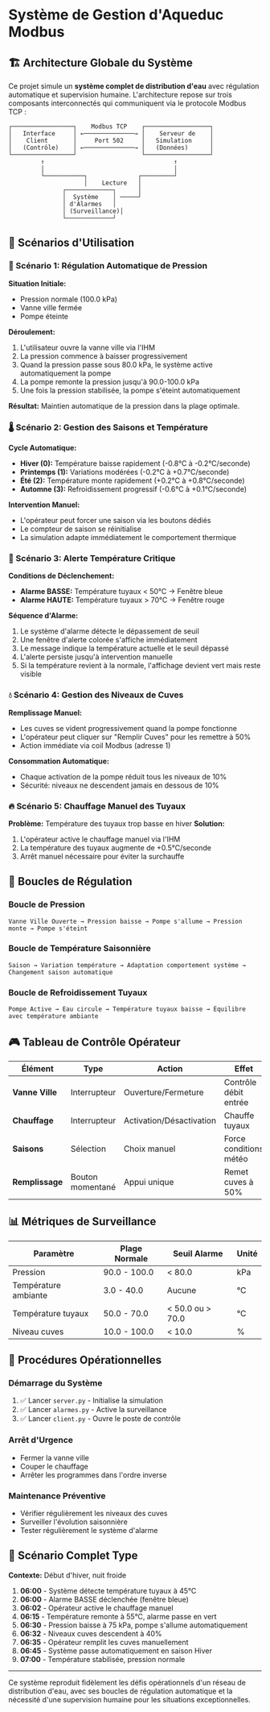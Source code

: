 # Système de Gestion d'Aqueduc Modbus

## 🏗️ Architecture Globale du Système

Ce projet simule un **système complet de distribution d'eau** avec régulation automatique et supervision humaine. L'architecture repose sur trois composants interconnectés qui communiquent via le protocole Modbus TCP :

```
┌─────────────────┐    Modbus TCP    ┌──────────────────┐
│   Interface     │ ←──────────────→ │    Serveur de    │
│    Client       │     Port 502     │   Simulation     │
│   (Contrôle)    │ ←──────────────→ │   (Données)      │
└─────────────────┘                  └──────────────────┘
         ↑                                    ↑
         │                                    │
         └───────────┐              ┌─────────┘
                     │    Lecture   │
               ┌─────────────┐      │
               │  Système    │ ─────┘
               │ d'Alarmes   │
               │ (Surveillance)│
               └─────────────┘
```

## 🎯 Scénarios d'Utilisation

### 🔄 Scénario 1: Régulation Automatique de Pression

**Situation Initiale:**
- Pression normale (100.0 kPa)
- Vanne ville fermée
- Pompe éteinte

**Déroulement:**
1. L'utilisateur ouvre la vanne ville via l'IHM
2. La pression commence à baisser progressivement
3. Quand la pression passe sous 80.0 kPa, le système active automatiquement la pompe
4. La pompe remonte la pression jusqu'à 90.0-100.0 kPa
5. Une fois la pression stabilisée, la pompe s'éteint automatiquement

**Résultat:** Maintien automatique de la pression dans la plage optimale.

### 🌡️ Scénario 2: Gestion des Saisons et Température

**Cycle Automatique:**
- **Hiver (0):** Température baisse rapidement (-0.8°C à -0.2°C/seconde)
- **Printemps (1):** Variations modérées (-0.2°C à +0.7°C/seconde)  
- **Été (2):** Température monte rapidement (+0.2°C à +0.8°C/seconde)
- **Automne (3):** Refroidissement progressif (-0.6°C à +0.1°C/seconde)

**Intervention Manuel:**
- L'opérateur peut forcer une saison via les boutons dédiés
- Le compteur de saison se réinitialise
- La simulation adapte immédiatement le comportement thermique

### 🚨 Scénario 3: Alerte Température Critique

**Conditions de Déclenchement:**
- **Alarme BASSE:** Température tuyaux < 50°C → Fenêtre bleue
- **Alarme HAUTE:** Température tuyaux > 70°C → Fenêtre rouge

**Séquence d'Alarme:**
1. Le système d'alarme détecte le dépassement de seuil
2. Une fenêtre d'alerte colorée s'affiche immédiatement
3. Le message indique la température actuelle et le seuil dépassé
4. L'alerte persiste jusqu'à intervention manuelle
5. Si la température revient à la normale, l'affichage devient vert mais reste visible

### 💧 Scénario 4: Gestion des Niveaux de Cuves

**Remplissage Manuel:**
- Les cuves se vident progressivement quand la pompe fonctionne
- L'opérateur peut cliquer sur "Remplir Cuves" pour les remettre à 50%
- Action immédiate via coil Modbus (adresse 1)

**Consommation Automatique:**
- Chaque activation de la pompe réduit tous les niveaux de 10%
- Sécurité: niveaux ne descendent jamais en dessous de 10%

### 🔥 Scénario 5: Chauffage Manuel des Tuyaux

**Problème:** Température des tuyaux trop basse en hiver
**Solution:**
1. L'opérateur active le chauffage manuel via l'IHM
2. La température des tuyaux augmente de +0.5°C/seconde
3. Arrêt manuel nécessaire pour éviter la surchauffe

## 🔄 Boucles de Régulation

### Boucle de Pression
```
Vanne Ville Ouverte → Pression baisse → Pompe s'allume → Pression monte → Pompe s'éteint
```

### Boucle de Température Saisonnière
```
Saison → Variation température → Adaptation comportement système → Changement saison automatique
```

### Boucle de Refroidissement Tuyaux
```
Pompe Active → Eau circule → Température tuyaux baisse → Équilibre avec température ambiante
```

## 🎮 Tableau de Contrôle Opérateur

| Élément | Type | Action | Effet |
|---------|------|--------|-------|
| **Vanne Ville** | Interrupteur | Ouverture/Fermeture | Contrôle débit entrée |
| **Chauffage** | Interrupteur | Activation/Désactivation | Chauffe tuyaux |
| **Saisons** | Sélection | Choix manuel | Force conditions météo |
| **Remplissage** | Bouton momentané | Appui unique | Remet cuves à 50% |

## 📊 Métriques de Surveillance

| Paramètre | Plage Normale | Seuil Alarme | Unité |
|-----------|---------------|--------------|-------|
| Pression | 90.0 - 100.0 | < 80.0 | kPa |
| Température ambiante | 3.0 - 40.0 | Aucune | °C |
| Température tuyaux | 50.0 - 70.0 | < 50.0 ou > 70.0 | °C |
| Niveau cuves | 10.0 - 100.0 | < 10.0 | % |

## 🔧 Procédures Opérationnelles

### Démarrage du Système
1. ✅ Lancer `server.py` - Initialise la simulation
2. ✅ Lancer `alarmes.py` - Active la surveillance
3. ✅ Lancer `client.py` - Ouvre le poste de contrôle

### Arrêt d'Urgence
- Fermer la vanne ville
- Couper le chauffage
- Arrêter les programmes dans l'ordre inverse

### Maintenance Préventive
- Vérifier régulièrement les niveaux des cuves
- Surveiller l'évolution saisonnière
- Tester régulièrement le système d'alarme

## 🎯 Scénario Complet Type

**Contexte:** Début d'hiver, nuit froide
1. **06:00** - Système détecte température tuyaux à 45°C
2. **06:00** - Alarme BASSE déclenchée (fenêtre bleue)
3. **06:02** - Opérateur active le chauffage manuel
4. **06:15** - Température remonte à 55°C, alarme passe en vert
5. **06:30** - Pression baisse à 75 kPa, pompe s'allume automatiquement
6. **06:32** - Niveaux cuves descendent à 40%
7. **06:35** - Opérateur remplit les cuves manuellement
8. **06:45** - Système passe automatiquement en saison Hiver
9. **07:00** - Température stabilisée, pression normale

---

Ce système reproduit fidèlement les défis opérationnels d'un réseau de distribution d'eau, avec ses boucles de régulation automatique et la nécessité d'une supervision humaine pour les situations exceptionnelles.
